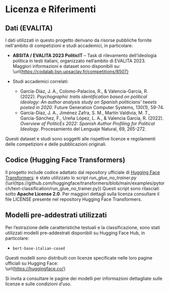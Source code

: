 # Licenza e Riferimenti

## Dati (EVALITA)

I dati utilizzati in questo progetto derivano da risorse pubbliche fornite nell'ambito di competizioni e studi accademici, in particolare:

- **ABSITA / EVALITA 2023 PoliticIT** – Task di rilevamento dell’ideologia politica in testi italiani, organizzato nell’ambito di EVALITA 2023.  
  Maggiori informazioni e dataset sono disponibili su:  
  \url{https://codalab.lisn.upsaclay.fr/competitions/8507}

- Studi accademici correlati:  
  - García-Díaz, J. A., Colomo-Palacios, R., & Valencia-García, R. (2022). *Psychographic traits identification based on political ideology: An author analysis study on Spanish politicians’ tweets posted in 2020*. Future Generation Computer Systems, 130(1), 59-74.  
  - García-Díaz, J. A., Jiménez Zafra, S. M., Martín Valdivia, M. T., García-Sánchez, F., Ureña López, L. A., & Valencia García, R. (2022). *Overview of PoliticEs 2022: Spanish Author Profiling for Political Ideology*. Procesamiento del Lenguaje Natural, 69, 265-272.

Questi dataset e studi sono soggetti alle rispettive licenze e regolamenti delle competizioni e delle pubblicazioni originali.

## Codice (Hugging Face Transformers)

Il progetto include codice adattato dal repository ufficiale di [Hugging Face Transformers](https://github.com/huggingface/transformers): è stato utilizzato lo script *run_glue_no_trainer.py* (\url{ttps://github.com/huggingface/transformers/blob/main/examples/pytorch/text-classification/run_glue_no_trainer.py})
Questi script sono rilasciati sotto **Apache License 2.0**. Per maggiori dettagli sulla licenza consultare il file LICENSE presente nel repository Hugging Face Transformers.

## Modelli pre-addestrati utilizzati

Per l’estrazione delle caratteristiche testuali e la classificazione, sono stati utilizzati modelli pre-addestrati disponibili su Hugging Face Hub, in particolare:

- `bert-base-italian-cased`

Questi modelli sono distribuiti con licenze specificate nelle loro pagine ufficiali su Hugging Face:  
\url{https://huggingface.co/}

Si invita a consultare le pagine dei modelli per informazioni dettagliate sulle licenze e sulle condizioni d’uso.







